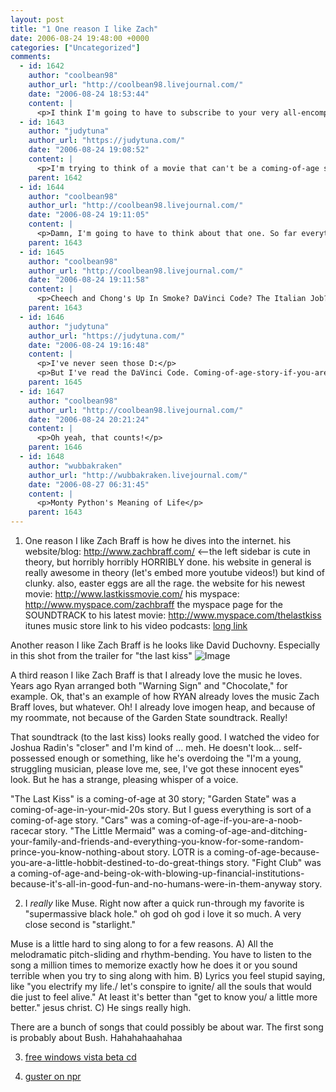```yaml
---
layout: post
title: "1 One reason I like Zach"
date: 2006-08-24 19:48:00 +0000
categories: ["Uncategorized"]
comments:
  - id: 1642
    author: "coolbean98"
    author_url: "http://coolbean98.livejournal.com/"
    date: "2006-08-24 18:53:44"
    content: |
      <p>I think I'm going to have to subscribe to your very all-encompassing theory of Coming-of-Age movies.</p>
  - id: 1643
    author: "judytuna"
    author_url: "https://judytuna.com/"
    date: "2006-08-24 19:08:52"
    content: |
      <p>I'm trying to think of a movie that can't be a coming-of-age story. I'm having a hard time. I know that as soon as I say this, people will be like "duh, here is a list of a million movies that aren't coming-of-age stories!" but still.</p>
    parent: 1642
  - id: 1644
    author: "coolbean98"
    author_url: "http://coolbean98.livejournal.com/"
    date: "2006-08-24 19:11:05"
    content: |
      <p>Damn, I'm going to have to think about that one. So far everything in my arsenal is now a coming-of-age movie!</p>
    parent: 1643
  - id: 1645
    author: "coolbean98"
    author_url: "http://coolbean98.livejournal.com/"
    date: "2006-08-24 19:11:58"
    content: |
      <p>Cheech and Chong's Up In Smoke? DaVinci Code? The Italian Job?</p>
    parent: 1643
  - id: 1646
    author: "judytuna"
    author_url: "https://judytuna.com/"
    date: "2006-08-24 19:16:48"
    content: |
      <p>I've never seen those D:</p>
      <p>But I've read the DaVinci Code. Coming-of-age-story-if-you-are-a-young-cryptographer-searching-for-understanding-your-father's-strange-actions-and-also-finding-love-wooha! ?</p>
    parent: 1645
  - id: 1647
    author: "coolbean98"
    author_url: "http://coolbean98.livejournal.com/"
    date: "2006-08-24 20:21:24"
    content: |
      <p>Oh yeah, that counts!</p>
    parent: 1646
  - id: 1648
    author: "wubbakraken"
    author_url: "http://wubbakraken.livejournal.com/"
    date: "2006-08-27 06:31:45"
    content: |
      <p>Monty Python's Meaning of Life</p>
    parent: 1643
---
```


1. One reason I like Zach Braff is how he dives into the internet. 
his website/blog: http://www.zachbraff.com/  <--the left sidebar is cute in theory, but horribly horribly HORRIBLY done. his website in general is really awesome in theory (let&#039;s embed more youtube videos!) but kind of clunky. also, easter eggs are all the rage.
the website for his newest movie: http://www.lastkissmovie.com/
his myspace: http://www.myspace.com/zachbraff
the myspace page for the SOUNDTRACK to his latest movie: http://www.myspace.com/thelastkiss
itunes music store link to his video podcasts: [long link](http://ax.phobos.apple.com.edgesuite.net/WebObjects/MZStore.woa/wa/browserRedirect?url=itms%253A%252F%252Fax.phobos.apple.com.edgesuite.net%252FWebObjects%252FMZStore.woa%252Fwa%252FviewPodcast%253Fid%253D175855362)

Another reason I like Zach Braff is he looks like David Duchovny. Especially in this shot from the trailer for "the last kiss"
![Image](http://www.ocf.berkeley.edu/~judytuna/img/zbdd.jpg)

A third reason I like Zach Braff is that I already love the music he loves. Years ago Ryan arranged both "Warning Sign" and "Chocolate," for example. Ok, that's an example of how RYAN already loves the music Zach Braff loves, but whatever. Oh! I already love imogen heap, and because of my roommate, not because of the Garden State soundtrack. Really!

That soundtrack (to the last kiss) looks really good. I watched the video for Joshua Radin's "closer" and I'm kind of ... meh. He doesn't look... self-possessed enough or something, like he's overdoing the "I'm a young, struggling musician, please love me, see, I've got these innocent eyes" look. But he has a strange, pleasing whisper of a voice.

"The Last Kiss" is a coming-of-age at 30 story; "Garden State" was a coming-of-age-in-your-mid-20s story. But I guess everything is sort of a coming-of-age story. "Cars" was a coming-of-age-if-you-are-a-noob-racecar story. "The Little Mermaid" was a coming-of-age-and-ditching-your-family-and-friends-and-everything-you-know-for-some-random-prince-you-know-nothing-about story. LOTR is a coming-of-age-because-you-are-a-little-hobbit-destined-to-do-great-things story. "Fight Club" was a coming-of-age-and-being-ok-with-blowing-up-financial-institutions-because-it's-all-in-good-fun-and-no-humans-were-in-them-anyway story.

2. I *really* like Muse. Right now after a quick run-through my favorite is "supermassive black hole." oh god oh god i love it so much. A very close second is "starlight." 

Muse is a little hard to sing along to for a few reasons. A) All the melodramatic pitch-sliding and rhythm-bending. You have to listen to the song a million times to memorize exactly how he does it or you sound terrible when you try to sing along with him. B) Lyrics you feel stupid saying, like "you electrify my life./ let's conspire to ignite/ all the souls that would die just to feel alive." At least it's better than "get to know you/ a little more better." jesus christ. C) He sings really high.

There are a bunch of songs that could possibly be about war. The first song is probably about Bush. Hahahahaahahaa

3. [free windows vista beta cd](http://slickdeals.net/#p7945)

4. [guster on npr](http://www.npr.org/templates/story/story.php?storyId=5696141)